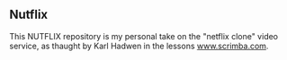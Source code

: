 ## Nutflix

This NUTFLIX repository is my personal take on the "netflix clone" video service, as thaught by Karl Hadwen in the lessons www.scrimba.com.  